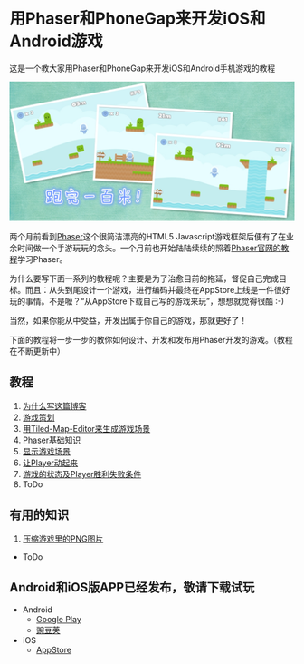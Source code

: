 # 用Phaser和PhoneGap来开发iOS和Android游戏 #

这是一个教大家用Phaser和PhoneGap来开发iOS和Android手机游戏的教程

![](assets/screenshots.jpg)

两个月前看到[Phaser](http://phaser.io)这个很简洁漂亮的HTML5 Javascript游戏框架后便有了在业余时间做一个手游玩玩的念头。一个月前也开始陆陆续续的照着[Phaser官网的教程](http://phaser.io/tutorials/making-your-first-phaser-game)学习Phaser。

为什么要写下面一系列的教程呢？主要是为了治愈目前的拖延，督促自己完成目标。而且：从头到尾设计一个游戏，进行编码并最终在AppStore上线是一件很好玩的事情。不是嚒？“从AppStore下载自己写的游戏来玩”，想想就觉得很酷 :-)

当然，如果你能从中受益，开发出属于你自己的游戏，那就更好了！

下面的教程将一步一步的教你如何设计、开发和发布用Phaser开发的游戏。（教程在不断更新中）
## 教程 ##

1. [为什么写这篇博客](http://zhongzhu.github.io/2016/03/11/%E7%94%A8Phaser%E5%92%8CPhoneGap%E6%9D%A5%E5%BC%80%E5%8F%91iOS%E5%92%8CAndroid%E6%B8%B8%E6%88%8F-1-%E4%B8%BA%E4%BB%80%E4%B9%88%E5%86%99%E8%BF%99%E7%AF%87%E5%8D%9A%E5%AE%A2/)
2. [游戏策划](http://zhongzhu.github.io/2016/03/15/%E7%94%A8Phaser%E5%92%8CPhoneGap%E6%9D%A5%E5%BC%80%E5%8F%91iOS%E5%92%8CAndroid%E6%B8%B8%E6%88%8F-2-%E6%B8%B8%E6%88%8F%E7%AD%96%E5%88%92/)
3. [用Tiled-Map-Editor来生成游戏场景](http://zhongzhu.github.io/2016/03/25/%E7%94%A8Phaser%E5%92%8CPhoneGap%E6%9D%A5%E5%BC%80%E5%8F%91iOS%E5%92%8CAndroid%E6%B8%B8%E6%88%8F-3-%E7%94%A8Tiled-Map-Editor%E6%9D%A5%E7%94%9F%E6%88%90%E6%B8%B8%E6%88%8F%E5%9C%BA%E6%99%AF/)
4. [Phaser基础知识](http://zhongzhu.github.io/2016/03/28/%E7%94%A8Phaser%E5%92%8CPhoneGap%E6%9D%A5%E5%BC%80%E5%8F%91iOS%E5%92%8CAndroid%E6%B8%B8%E6%88%8F-4-Phaser%E5%9F%BA%E7%A1%80%E7%9F%A5%E8%AF%86/)
5. [显示游戏场景](http://zhongzhu.github.io/2016/04/10/%E7%94%A8Phaser%E5%92%8CPhoneGap%E6%9D%A5%E5%BC%80%E5%8F%91iOS%E5%92%8CAndroid%E6%B8%B8%E6%88%8F-5-%E6%98%BE%E7%A4%BA%E6%B8%B8%E6%88%8F%E5%9C%BA%E6%99%AF/)
6. [让Player动起来](http://zhongzhu.github.io/2016/05/09/%E7%94%A8Phaser%E5%92%8CPhoneGap%E6%9D%A5%E5%BC%80%E5%8F%91iOS%E5%92%8CAndroid%E6%B8%B8%E6%88%8F-6-%E8%AE%A9Player%E5%8A%A8%E8%B5%B7%E6%9D%A5/)
7. [游戏的状态及Player胜利失败条件](http://zhongzhu.github.io/2016/05/27/%E7%94%A8Phaser%E5%92%8CPhoneGap%E6%9D%A5%E5%BC%80%E5%8F%91iOS%E5%92%8CAndroid%E6%B8%B8%E6%88%8F-7-%E6%B8%B8%E6%88%8F%E7%9A%84%E7%8A%B6%E6%80%81%E5%8F%8APlayer%E8%83%9C%E5%88%A9%E5%A4%B1%E8%B4%A5%E6%9D%A1%E4%BB%B6/) 
8. ToDo

## 有用的知识 ##
1. [压缩游戏里的PNG图片](http://zhongzhu.github.io/2016/04/05/%E5%8E%8B%E7%BC%A9%E6%B8%B8%E6%88%8F%E9%87%8C%E7%9A%84PNG%E5%9B%BE%E7%89%87/)
- ToDo

## Android和iOS版APP已经发布，敬请下载试玩
* Android
	* [Google Play](https://play.google.com/store/apps/details?id=com.easy.meterrace "Google Play")
	* [豌豆荚](http://www.wandoujia.com/apps/com.easy.meterrace "豌豆荚")
* iOS
	* [AppStore](https://itunes.apple.com/us/developer/zhu-zhong/id1035152444 "AppStore")